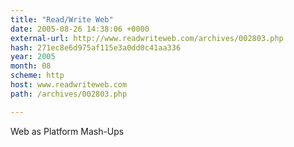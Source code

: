 ```yaml
---
title: "Read/Write Web"
date: 2005-08-26 14:38:06 +0000
external-url: http://www.readwriteweb.com/archives/002803.php
hash: 271ec8e6d975af115e3a0dd0c41aa336
year: 2005
month: 08
scheme: http
host: www.readwriteweb.com
path: /archives/002803.php

---
```


Web as Platform Mash-Ups

